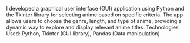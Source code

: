 I developed a graphical user interface (GUI) application using Python and the Tkinter library for selecting anime based on specific criteria. The app allows users to choose the genre, length, and type of anime, providing a dynamic way to explore and display relevant anime titles. 
Technologies Used: Python, Tkinter (GUI library), Pandas (Data manipulation)
